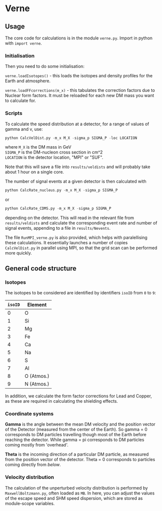 # Verne

## Usage

The core code for calculations is in the module `verne.py`. Import in python with `import verne`.


### Initialisation

Then you need to do some initialisation:

`verne.loadIsotopes()` - this loads the isotopes and density profiles for the Earth and atmosphere.

`verne.loadFFcorrections(m_x)` - this tabulates the correction factors due to Nuclear form factors. It must be reloaded for each new DM mass you want to calculate for.

### Scripts

To calculate the speed distribution at a detector, for a range of values of gamma and v, use:

```python
python CalcVelDist.py -m_x M_X -sigma_p SIGMA_P -loc LOCATION
```
where
`M_X` is the DM mass in GeV  
`SIGMA_P` is the DM-nucleon cross section in cm^2  
`LOCATION` is the detector location, "MPI" or "SUF".

Note that this will save a file into `results/veldists` and will probably take about 1 hour on a single core.

The number of signal events at a given detector is then calculated with
```python
python CalcRate_nucleus.py -m_x M_X -sigma_p SIGMA_P
```
or 
```python
python CalcRate_CDMS.py -m_x M_X -sigma_p SIGMA_P
```
depending on the detector. This will read in the relevant file from `results/veldists` and calculate the corresponding event rate and number of signal events, appending to a file in `results/Nevents`.

The file `RunMPI_verne.py` is also provided, which helps with paralellising these calculations. It essentially launches a number of copies `CalcVelDist.py` in parallel using MPI, so that the grid scan can be performed more quickly.

## General code structure

### Isotopes

The isotopes to be considered are identified by identifiers `isoID` from `0` to `9`:

| `isoID` | Element |
| ------- | ------- |
| 0		  |	O		|
| 1		  | Si		|
| 2		  | Mg      |
| 3       | Fe      |
| 4		  | Ca		|
| 5		  | Na		|
| 6		  | S		|
| 7		  | Al		|
| 8		  | O (Atmos.) |
| 9	      | N (Atmos.) |

In addition, we calculate the form factor corrections for Lead and Copper, as these are required in calculating the shielding effects.

### Coordinate systems

**Gamma** is the angle between the mean DM velocity and the position vector of the Detector (measured from the center of the Earth). So gamma = 0 corresponds to DM particles travelling though most of the Earth before reaching the detector. While gamma = pi corresponds to DM particles coming mostly from 'overhead'.

**Theta** is the incoming direction of a particular DM particle, as measured from the position vector of the detector. Theta = 0 corresponds to particles coming directly from *below*.

### Velocity distribution

The calculation of the unperturbed velocity distribution is performed by `MaxwellBoltzmann.py`, often loaded as `MB`. In here, you can adjust the values of the escape speed and SHM speed dispersion, which are stored as module-scope variables.
